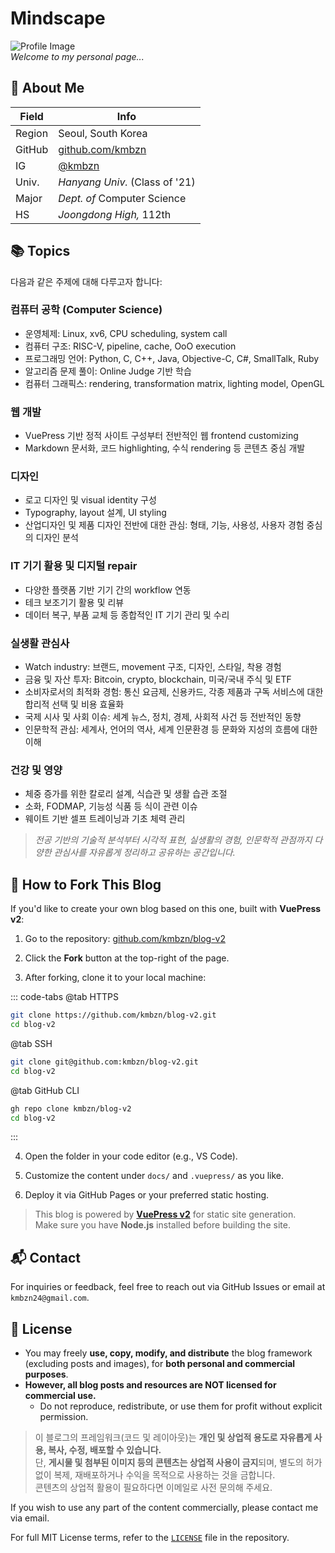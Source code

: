 # Mindscape

![Profile Image](https://kmbzn.com/images/profile.jpg)  
*Welcome to my personal page...*

## 👤 About Me

| Field  | Info                                         |
|--------|----------------------------------------------|
| Region | Seoul, South Korea                           |
| GitHub | [github.com/kmbzn](https://github.com/kmbzn) |
| IG     | [@kmbzn](https://instagram.com/kmbzn)        |
| Univ.  | *Hanyang Univ.* (Class of '21)               |
| Major  | *Dept. of* Computer Science                  |
| HS     | *Joongdong High,* 112th                      |

## 📚 Topics

다음과 같은 주제에 대해 다루고자 합니다:

### 컴퓨터 공학 (Computer Science)
- 운영체제: Linux, xv6, CPU scheduling, system call
- 컴퓨터 구조: RISC-V, pipeline, cache, OoO execution
- 프로그래밍 언어: Python, C, C++, Java, Objective-C, C#, SmallTalk, Ruby
- 알고리즘 문제 풀이: Online Judge 기반 학습
- 컴퓨터 그래픽스: rendering, transformation matrix, lighting model, OpenGL

### 웹 개발
- VuePress 기반 정적 사이트 구성부터 전반적인 웹 frontend customizing
- Markdown 문서화, 코드 highlighting, 수식 rendering 등 콘텐츠 중심 개발

### 디자인
- 로고 디자인 및 visual identity 구성
- Typography, layout 설계, UI styling
- 산업디자인 및 제품 디자인 전반에 대한 관심: 형태, 기능, 사용성, 사용자 경험 중심의 디자인 분석

### IT 기기 활용 및 디지털 repair
- 다양한 플랫폼 기반 기기 간의 workflow 연동
- 테크 보조기기 활용 및 리뷰
- 데이터 복구, 부품 교체 등 종합적인 IT 기기 관리 및 수리

### 실생활 관심사
- Watch industry: 브랜드, movement 구조, 디자인, 스타일, 착용 경험
- 금융 및 자산 투자: Bitcoin, crypto, blockchain, 미국/국내 주식 및 ETF
- 소비자로서의 최적화 경험: 통신 요금제, 신용카드, 각종 제품과 구독 서비스에 대한 합리적 선택 및 비용 효율화
- 국제 시사 및 사회 이슈: 세계 뉴스, 정치, 경제, 사회적 사건 등 전반적인 동향
- 인문학적 관심: 세계사, 언어의 역사, 세계 인문환경 등 문화와 지성의 흐름에 대한 이해

### 건강 및 영양
- 체중 증가를 위한 칼로리 설계, 식습관 및 생활 습관 조절
- 소화, FODMAP, 기능성 식품 등 식이 관련 이슈
- 웨이트 기반 셀프 트레이닝과 기초 체력 관리

> *전공 기반의 기술적 분석부터 시각적 표현, 실생활의 경험, 인문학적 관점까지 다양한 관심사를 자유롭게 정리하고 공유하는 공간입니다.*

## 🍴 How to Fork This Blog

If you'd like to create your own blog based on this one, built with **VuePress v2**:

1. Go to the repository: [github.com/kmbzn/blog-v2](https://github.com/kmbzn/blog-v2)

2. Click the **Fork** button at the top-right of the page.

3. After forking, clone it to your local machine:

::: code-tabs
@tab HTTPS
```bash
git clone https://github.com/kmbzn/blog-v2.git
cd blog-v2
```
@tab SSH
```bash
git clone git@github.com:kmbzn/blog-v2.git
cd blog-v2
```
@tab GitHub CLI
```bash
gh repo clone kmbzn/blog-v2
cd blog-v2
```
:::

4. Open the folder in your code editor (e.g., VS Code).

5. Customize the content under `docs/` and `.vuepress/` as you like.

6. Deploy it via GitHub Pages or your preferred static hosting.

> This blog is powered by **[VuePress v2](https://v2.vuepress.vuejs.org/)** for static site generation.  
> Make sure you have **Node.js** installed before building the site.

## 📬 Contact

For inquiries or feedback, feel free to reach out via GitHub Issues or email at `kmbzn24@gmail.com`.

## 📝 License

- You may freely **use, copy, modify, and distribute** the blog framework (excluding posts and images), for **both personal and commercial purposes**.
- **However, all blog posts and resources are NOT licensed for commercial use.**  
  - Do not reproduce, redistribute, or use them for profit without explicit permission.

> 이 블로그의 프레임워크(코드 및 레이아웃)는 **개인 및 상업적 용도로 자유롭게 사용, 복사, 수정, 배포할 수 있습니다.**  
> 단, **게시물 및 첨부된 이미지 등의 콘텐츠는 상업적 사용이 금지**되며, 별도의 허가 없이 복제, 재배포하거나 수익을 목적으로 사용하는 것을 금합니다.  
> 콘텐츠의 상업적 활용이 필요하다면 이메일로 사전 문의해 주세요.

If you wish to use any part of the content commercially, please contact me via email.

For full MIT License terms, refer to the [`LICENSE`](https://github.com/kmbzn/blog-v2/blob/master/LICENSE) file in the repository.